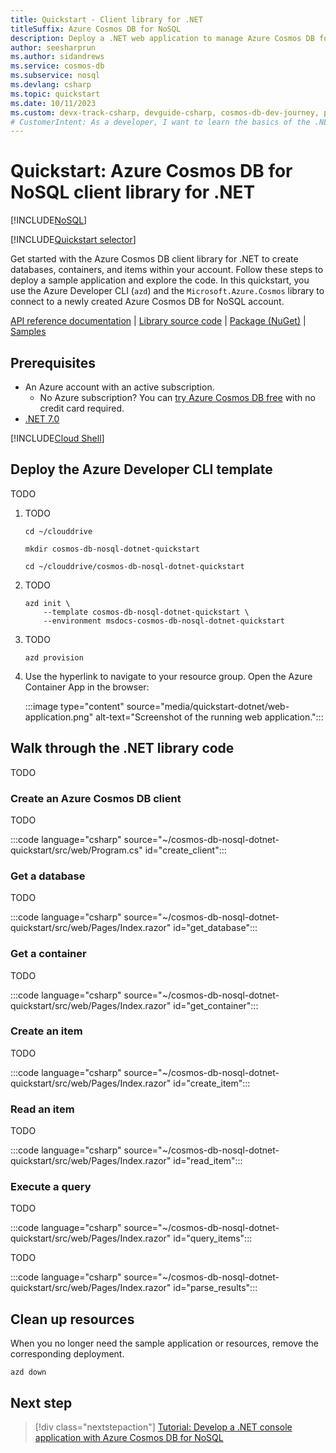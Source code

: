 ```yaml
---
title: Quickstart - Client library for .NET
titleSuffix: Azure Cosmos DB for NoSQL
description: Deploy a .NET web application to manage Azure Cosmos DB for NoSQL account resources in this quickstart.
author: seesharprun
ms.author: sidandrews
ms.service: cosmos-db
ms.subservice: nosql
ms.devlang: csharp
ms.topic: quickstart
ms.date: 10/11/2023
ms.custom: devx-track-csharp, devguide-csharp, cosmos-db-dev-journey, passwordless-dotnet, devx-track-azurecli, devx-track-dotnet
# CustomerIntent: As a developer, I want to learn the basics of the .NET client library so that I can build applications with Azure Cosmos DB for NoSQL.
---
```


# Quickstart: Azure Cosmos DB for NoSQL client library for .NET

[!INCLUDE[NoSQL](../includes/appliesto-nosql.md)]

[!INCLUDE[Quickstart selector](includes/quickstart-selector.md)]

Get started with the Azure Cosmos DB client library for .NET to create databases, containers, and items within your account. Follow these steps to deploy a sample application and explore the code. In this quickstart, you use the Azure Developer CLI (`azd`) and the `Microsoft.Azure.Cosmos` library to connect to a newly created Azure Cosmos DB for NoSQL account.

[API reference documentation](/dotnet/api/microsoft.azure.cosmos) | [Library source code](https://github.com/Azure/azure-cosmos-dotnet-v3) | [Package (NuGet)](https://www.nuget.org/packages/Microsoft.Azure.Cosmos) | [Samples](samples-dotnet.md)

## Prerequisites

- An Azure account with an active subscription.
  - No Azure subscription? You can [try Azure Cosmos DB free](../try-free.md) with no credit card required.
- [.NET 7.0](https://dotnet.microsoft.com/download/dotnet/7.0)

[!INCLUDE[Cloud Shell](../../../includes/cloud-shell-try-it.md)]

## Deploy the Azure Developer CLI template

TODO

1. TODO

    ```azurecli-interactive
    cd ~/clouddrive
    
    mkdir cosmos-db-nosql-dotnet-quickstart
    
    cd ~/clouddrive/cosmos-db-nosql-dotnet-quickstart
    ```

1. TODO

    ```azurecli-interactive
    azd init \
        --template cosmos-db-nosql-dotnet-quickstart \
        --environment msdocs-cosmos-db-nosql-dotnet-quickstart
    ```

1. TODO

    ```azurecli-interactive
    azd provision
    ```

1. Use the hyperlink to navigate to your resource group. Open the Azure Container App in the browser:

    :::image type="content" source="media/quickstart-dotnet/web-application.png" alt-text="Screenshot of the running web application.":::

## Walk through the .NET library code

TODO

### Create an Azure Cosmos DB client

TODO

:::code language="csharp" source="~/cosmos-db-nosql-dotnet-quickstart/src/web/Program.cs" id="create_client":::

### Get a database

TODO

:::code language="csharp" source="~/cosmos-db-nosql-dotnet-quickstart/src/web/Pages/Index.razor" id="get_database":::

### Get a container

TODO

:::code language="csharp" source="~/cosmos-db-nosql-dotnet-quickstart/src/web/Pages/Index.razor" id="get_container":::

### Create an item

TODO

:::code language="csharp" source="~/cosmos-db-nosql-dotnet-quickstart/src/web/Pages/Index.razor" id="create_item":::

### Read an item

TODO

:::code language="csharp" source="~/cosmos-db-nosql-dotnet-quickstart/src/web/Pages/Index.razor" id="read_item":::

### Execute a query

TODO

:::code language="csharp" source="~/cosmos-db-nosql-dotnet-quickstart/src/web/Pages/Index.razor" id="query_items":::

TODO

:::code language="csharp" source="~/cosmos-db-nosql-dotnet-quickstart/src/web/Pages/Index.razor" id="parse_results":::

## Clean up resources

When you no longer need the sample application or resources, remove the corresponding deployment.

```azurecli-interactive
azd down
```

## Next step

> [!div class="nextstepaction"]
> [Tutorial: Develop a .NET console application with Azure Cosmos DB for NoSQL](tutorial-dotnet-console-app.md)
